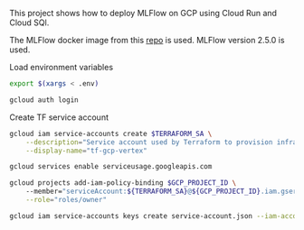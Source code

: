This project shows how to deploy MLFlow on GCP using Cloud Run and Cloud SQl.

The MLFlow docker image from this [repo](https://github.com/getindata/mlflow-docker) is used.
MLFlow version 2.5.0 is used. 

Load environment variables
```bash
export $(xargs < .env)
```

```bash
gcloud auth login
```

Create TF service account
```bash
gcloud iam service-accounts create $TERRAFORM_SA \
    --description="Service account used by Terraform to provision infrastructure" \
    --display-name="tf-gcp-vertex"
```

```bash
gcloud services enable serviceusage.googleapis.com
```

```bash
gcloud projects add-iam-policy-binding $GCP_PROJECT_ID \ 
    --member="serviceAccount:${TERRAFORM_SA}@${GCP_PROJECT_ID}.iam.gserviceaccount.com" \
    --role="roles/owner"
```

```bash
gcloud iam service-accounts keys create service-account.json --iam-account="${TERRAFORM_SA}@${GCP_PROJECT_ID}.iam.gserviceaccount.com"
```
